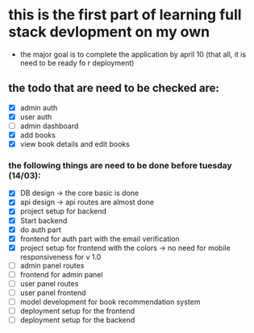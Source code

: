 # this is the first part of learning full stack devlopment on my own

- the major goal is to complete the application by april 10 (that all, it is need to be ready fo r deployment)

## the todo that are need to be checked are:

- [x] admin auth
- [x] user auth
- [ ] admin dashboard
- [x] add books
- [x] view book details and edit books

### the following things are need to be done before tuesday (14/03):

- [x] DB design -> the core basic is done
- [x] api design -> api routes are almost done
- [x] project setup for backend
- [x] Start backend
- [x] do auth part
- [x] frontend for auth part with the email verification
- [x] project setup for frontend with the colors -> no need for mobile responsiveness for v 1.0
- [ ] admin panel routes
- [ ] frontend for admin panel
- [ ] user panel routes
- [ ] user panel frontend
- [ ] model development for book recommendation system
- [ ] deployment setup for the frontend
- [ ] deployment setup for the backend
